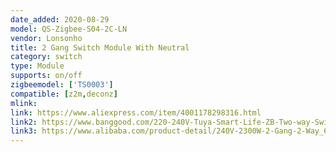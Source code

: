 ```yaml
---
date_added: 2020-08-29
model: QS-Zigbee-S04-2C-LN
vendor: Lonsonho
title: 2 Gang Switch Module With Neutral
category: switch
type: Module
supports: on/off
zigbeemodel: ['TS0003']
compatible: [z2m,deconz]
mlink: 
link: https://www.aliexpress.com/item/4001178298316.html
link2: https://www.banggood.com/220-240V-Tuya-Smart-Life-ZB-Two-way-Switch-Smart-Home-Modification-Module-Work-with-Google-Alexa-p-1790209.html
link3: https://www.alibaba.com/product-detail/240V-2300W-2-Gang-2-Way_62536318096.html
---
```

